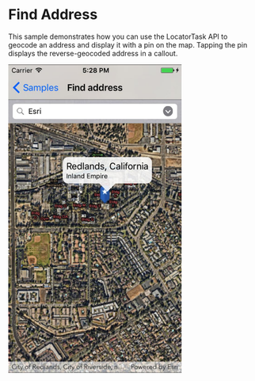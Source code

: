 # Find Address

This sample demonstrates how you can use the LocatorTask API to geocode an address and display it with a pin on the map. Tapping the pin displays the reverse-geocoded address in a callout.

<img src="FindAddress.jpg" width="350"/>



